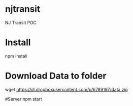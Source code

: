 # njtransit
NJ Transit POC

# Install
npm install

# Download Data to folder
wget https://dl.dropboxusercontent.com/u/6789197/data.zip

#Server
npm start
